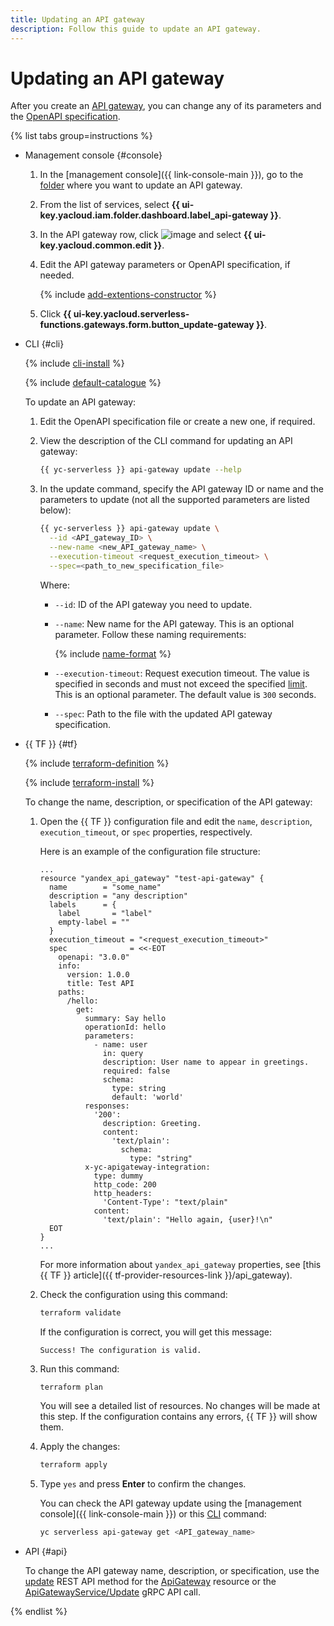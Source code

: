 ```yaml
---
title: Updating an API gateway
description: Follow this guide to update an API gateway.
---
```


# Updating an API gateway

After you create an [API gateway](../concepts/index.md), you can change any of its parameters and the [OpenAPI specification](https://en.wikipedia.org/wiki/OpenAPI_Specification).

{% list tabs group=instructions %}

- Management console {#console}

  1. In the [management console]({{ link-console-main }}), go to the [folder](../../resource-manager/concepts/resources-hierarchy.md#folder) where you want to update an API gateway.
  1. From the list of services, select **{{ ui-key.yacloud.iam.folder.dashboard.label_api-gateway }}**.
  1. In the API gateway row, click ![image](../../_assets/console-icons/ellipsis.svg) and select **{{ ui-key.yacloud.common.edit }}**.
  1. Edit the API gateway parameters or OpenAPI specification, if needed.

      {% include [add-extentions-constructor](../../_includes/api-gateway/add-extentions-constructor.md) %}

  1. Click **{{ ui-key.yacloud.serverless-functions.gateways.form.button_update-gateway }}**.

- CLI {#cli}

  {% include [cli-install](../../_includes/cli-install.md) %}

  {% include [default-catalogue](../../_includes/default-catalogue.md) %}

  To update an API gateway:
  1. Edit the OpenAPI specification file or create a new one, if required.
  1. View the description of the CLI command for updating an API gateway:

     ```bash
     {{ yc-serverless }} api-gateway update --help
     ```

  1. In the update command, specify the API gateway ID or name and the parameters to update (not all the supported parameters are listed below):

     ```bash
     {{ yc-serverless }} api-gateway update \
       --id <API_gateway_ID> \
       --new-name <new_API_gateway_name> \
       --execution-timeout <request_execution_timeout> \
       --spec=<path_to_new_specification_file>
     ```

     Where:
     * `--id`: ID of the API gateway you need to update.
     * `--name`: New name for the API gateway. This is an optional parameter. Follow these naming requirements:

         {% include [name-format](../../_includes/name-format.md) %}
     * `--execution-timeout`: Request execution timeout. The value is specified in seconds and must not exceed the specified [limit](../concepts/limits.md#api-gw-limits). This is an optional parameter. The default value is `300` seconds.
     * `--spec`: Path to the file with the updated API gateway specification.

- {{ TF }} {#tf}

  {% include [terraform-definition](../../_tutorials/_tutorials_includes/terraform-definition.md) %}

  {% include [terraform-install](../../_includes/terraform-install.md) %}

  To change the name, description, or specification of the API gateway:
  1. Open the {{ TF }} configuration file and edit the `name`, `description`, `execution_timeout`, or `spec` properties, respectively.

     Here is an example of the configuration file structure:

     ```hcl
     ...
     resource "yandex_api_gateway" "test-api-gateway" {
       name        = "some_name"
       description = "any description"
       labels      = {
         label       = "label"
         empty-label = ""
       }
       execution_timeout = "<request_execution_timeout>"
       spec              = <<-EOT
         openapi: "3.0.0"
         info:
           version: 1.0.0
           title: Test API
         paths:
           /hello:
             get:
               summary: Say hello
               operationId: hello
               parameters:
                 - name: user
                   in: query
                   description: User name to appear in greetings.
                   required: false
                   schema:
                     type: string
                     default: 'world'
               responses:
                 '200':
                   description: Greeting.
                   content:
                     'text/plain':
                       schema:
                         type: "string"
               x-yc-apigateway-integration:
                 type: dummy
                 http_code: 200
                 http_headers:
                   'Content-Type': "text/plain"
                 content:
                   'text/plain': "Hello again, {user}!\n"
       EOT
     }
     ...
     ```

     For more information about `yandex_api_gateway` properties, see [this {{ TF }} article]({{ tf-provider-resources-link }}/api_gateway).
  1. Check the configuration using this command:

     ```bash
     terraform validate
     ```

     If the configuration is correct, you will get this message:

     ```text
     Success! The configuration is valid.
     ```

  1. Run this command:

     ```bash
     terraform plan
     ```

     You will see a detailed list of resources. No changes will be made at this step. If the configuration contains any errors, {{ TF }} will show them.
  1. Apply the changes:

     ```bash
     terraform apply
     ```

  1. Type `yes` and press **Enter** to confirm the changes.

     You can check the API gateway update using the [management console]({{ link-console-main }}) or this [CLI](../../cli/) command:

     ```bash
     yc serverless api-gateway get <API_gateway_name>
     ```

- API {#api}

  To change the API gateway name, description, or specification, use the [update](../apigateway/api-ref/ApiGateway/update.md) REST API method for the [ApiGateway](../apigateway/api-ref/ApiGateway/index.md) resource or the [ApiGatewayService/Update](../apigateway/api-ref/grpc/ApiGateway/update.md) gRPC API call.


{% endlist %}